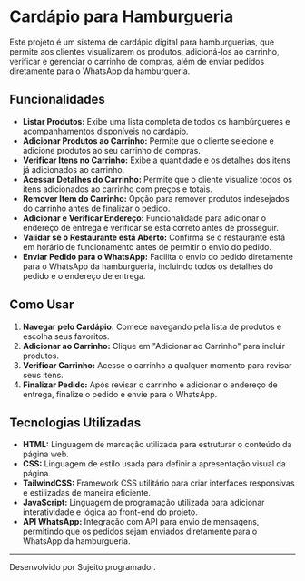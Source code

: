 # Cardápio para Hamburgueria

Este projeto é um sistema de cardápio digital para hamburguerias, que permite aos clientes visualizarem os produtos, adicioná-los ao carrinho, verificar e gerenciar o carrinho de compras, além de enviar pedidos diretamente para o WhatsApp da hamburgueria.

## Funcionalidades

- **Listar Produtos:** Exibe uma lista completa de todos os hambúrgueres e acompanhamentos disponíveis no cardápio.
- **Adicionar Produtos ao Carrinho:** Permite que o cliente selecione e adicione produtos ao seu carrinho de compras.
- **Verificar Itens no Carrinho:** Exibe a quantidade e os detalhes dos itens já adicionados ao carrinho.
- **Acessar Detalhes do Carrinho:** Permite que o cliente visualize todos os itens adicionados ao carrinho com preços e totais.
- **Remover Item do Carrinho:** Opção para remover produtos indesejados do carrinho antes de finalizar o pedido.
- **Adicionar e Verificar Endereço:** Funcionalidade para adicionar o endereço de entrega e verificar se está correto antes de prosseguir.
- **Validar se o Restaurante está Aberto:** Confirma se o restaurante está em horário de funcionamento antes de permitir o envio do pedido.
- **Enviar Pedido para o WhatsApp:** Facilita o envio do pedido diretamente para o WhatsApp da hamburgueria, incluindo todos os detalhes do pedido e o endereço de entrega.

## Como Usar

1. **Navegar pelo Cardápio:** Comece navegando pela lista de produtos e escolha seus favoritos.
2. **Adicionar ao Carrinho:** Clique em "Adicionar ao Carrinho" para incluir produtos.
3. **Verificar Carrinho:** Acesse o carrinho a qualquer momento para revisar seus itens.
4. **Finalizar Pedido:** Após revisar o carrinho e adicionar o endereço de entrega, finalize o pedido e envie para o WhatsApp.

## Tecnologias Utilizadas

- **HTML:** Linguagem de marcação utilizada para estruturar o conteúdo da página web.
- **CSS:** Linguagem de estilo usada para definir a apresentação visual da página.
- **TailwindCSS:** Framework CSS utilitário para criar interfaces responsivas e estilizadas de maneira eficiente.
- **JavaScript:** Linguagem de programação utilizada para adicionar interatividade e lógica ao front-end do projeto.
- **API WhatsApp:** Integração com API para envio de mensagens, permitindo que os pedidos sejam enviados diretamente para o WhatsApp da hamburgueria.

---

Desenvolvido por Sujeito programador.

